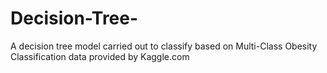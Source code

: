 # Decision-Tree-
A decision tree model carried out to classify based on Multi-Class Obesity Classification data provided by Kaggle.com
